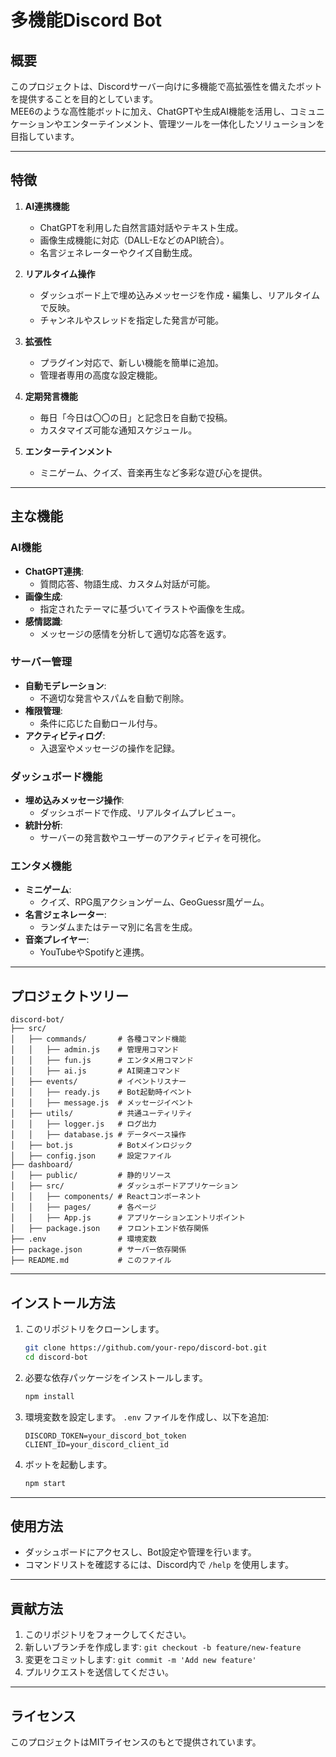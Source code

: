 # 多機能Discord Bot

## 概要
このプロジェクトは、Discordサーバー向けに多機能で高拡張性を備えたボットを提供することを目的としています。  
MEE6のような高性能ボットに加え、ChatGPTや生成AI機能を活用し、コミュニケーションやエンターテインメント、管理ツールを一体化したソリューションを目指しています。

---

## 特徴
1. **AI連携機能**
   - ChatGPTを利用した自然言語対話やテキスト生成。
   - 画像生成機能に対応（DALL-EなどのAPI統合）。
   - 名言ジェネレーターやクイズ自動生成。

2. **リアルタイム操作**
   - ダッシュボード上で埋め込みメッセージを作成・編集し、リアルタイムで反映。
   - チャンネルやスレッドを指定した発言が可能。

3. **拡張性**
   - プラグイン対応で、新しい機能を簡単に追加。
   - 管理者専用の高度な設定機能。

4. **定期発言機能**
   - 毎日「今日は〇〇の日」と記念日を自動で投稿。
   - カスタマイズ可能な通知スケジュール。

5. **エンターテインメント**
   - ミニゲーム、クイズ、音楽再生など多彩な遊び心を提供。

---

## 主な機能
### AI機能
- **ChatGPT連携**:
  - 質問応答、物語生成、カスタム対話が可能。
- **画像生成**:
  - 指定されたテーマに基づいてイラストや画像を生成。
- **感情認識**:
  - メッセージの感情を分析して適切な応答を返す。

### サーバー管理
- **自動モデレーション**:
  - 不適切な発言やスパムを自動で削除。
- **権限管理**:
  - 条件に応じた自動ロール付与。
- **アクティビティログ**:
  - 入退室やメッセージの操作を記録。

### ダッシュボード機能
- **埋め込みメッセージ操作**:
  - ダッシュボードで作成、リアルタイムプレビュー。
- **統計分析**:
  - サーバーの発言数やユーザーのアクティビティを可視化。

### エンタメ機能
- **ミニゲーム**:
  - クイズ、RPG風アクションゲーム、GeoGuessr風ゲーム。
- **名言ジェネレーター**:
  - ランダムまたはテーマ別に名言を生成。
- **音楽プレイヤー**:
  - YouTubeやSpotifyと連携。

---

## プロジェクトツリー
```plaintext
discord-bot/
├── src/
│   ├── commands/       # 各種コマンド機能
│   │   ├── admin.js    # 管理用コマンド
│   │   ├── fun.js      # エンタメ用コマンド
│   │   ├── ai.js       # AI関連コマンド
│   ├── events/         # イベントリスナー
│   │   ├── ready.js    # Bot起動時イベント
│   │   ├── message.js  # メッセージイベント
│   ├── utils/          # 共通ユーティリティ
│   │   ├── logger.js   # ログ出力
│   │   ├── database.js # データベース操作
│   ├── bot.js          # Botメインロジック
│   ├── config.json     # 設定ファイル
├── dashboard/
│   ├── public/         # 静的リソース
│   ├── src/            # ダッシュボードアプリケーション
│   │   ├── components/ # Reactコンポーネント
│   │   ├── pages/      # 各ページ
│   │   ├── App.js      # アプリケーションエントリポイント
│   ├── package.json    # フロントエンド依存関係
├── .env                # 環境変数
├── package.json        # サーバー依存関係
├── README.md           # このファイル
```

---

## インストール方法

1. このリポジトリをクローンします。
   ```bash
   git clone https://github.com/your-repo/discord-bot.git
   cd discord-bot
   ```

2. 必要な依存パッケージをインストールします。
   ```bash
   npm install
   ```

3. 環境変数を設定します。
   `.env` ファイルを作成し、以下を追加:
   ```env
   DISCORD_TOKEN=your_discord_bot_token
   CLIENT_ID=your_discord_client_id
   ```

4. ボットを起動します。
   ```bash
   npm start
   ```

---

## 使用方法
- ダッシュボードにアクセスし、Bot設定や管理を行います。
- コマンドリストを確認するには、Discord内で `/help` を使用します。

---

## 貢献方法
1. このリポジトリをフォークしてください。
2. 新しいブランチを作成します: `git checkout -b feature/new-feature`
3. 変更をコミットします: `git commit -m 'Add new feature'`
4. プルリクエストを送信してください。

---

## ライセンス
このプロジェクトはMITライセンスのもとで提供されています。
